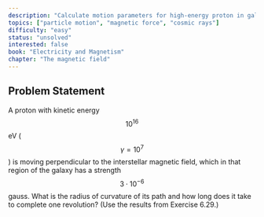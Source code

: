 ```yaml
---
description: "Calculate motion parameters for high-energy proton in galactic magnetic field"
topics: ["particle motion", "magnetic force", "cosmic rays"]
difficulty: "easy"
status: "unsolved"
interested: false
book: "Electricity and Magnetism"
chapter: "The magnetic field"
---
```


## Problem Statement
A proton with kinetic energy $$10^{16}$$ eV ($$\gamma = 10^7$$) is moving perpendicular to the interstellar magnetic field, which in that region of the galaxy has a strength $$3 \cdot 10^{-6}$$ gauss. What is the radius of curvature of its path and how long does it take to complete one revolution? (Use the results from Exercise 6.29.)